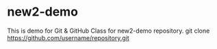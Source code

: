 # new2-demo
This is demo for Git &amp; GitHub Class for new2-demo repository.
git clone https://github.com/username/repository.git
